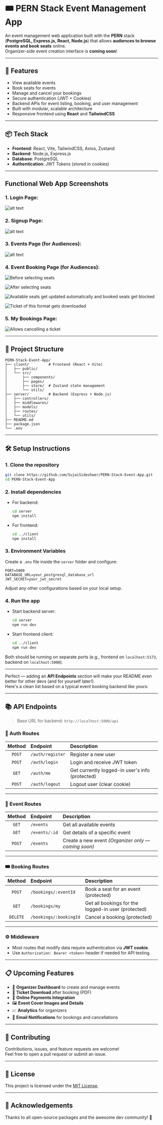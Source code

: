 # 🎟️ PERN Stack Event Management App

An event management web application built with the **PERN** stack (**PostgreSQL, Express.js, React, Node.js**) that allows **audiences to browse events and book seats** online.  
Organizer-side event creation interface is **coming soon**!

---

## 🚀 Features

- View available events
- Book seats for events
- Manage and cancel your bookings
- Secure authentication (JWT + Cookies)
- Backend APIs for event listing, booking, and user management
- Built with modular, scalable architecture
- Responsive frontend using **React** and **TailwindCSS**

---

## 📦 Tech Stack

- **Frontend**: React, Vite, TailwindCSS, Axios, Zustand
- **Backend**: Node.js, Express.js
- **Database**: PostgreSQL
- **Authentication**: JWT Tokens (stored in cookies)

---

## Functional Web App Screenshots

### 1. Login Page:

![alt text](image.png)

### 2. Signup Page:

![alt text](image-1.png)

### 3. Events Page (for Audiences):

![alt text](image-2.png)

### 4. Event Booking Page (for Audiences):

![Before selecting seats](image-3.png)

![After selecting seats](image-4.png)

![Available seats get updated automatically and booked seats get blocked](image-5.png)

![Ticket of this format gets downloaded](image-6.png)

### 5. My Bookings Page:

![Allows cancelling a ticket](image-7.png)

---

## 📁 Project Structure

```
PERN-Stack-Event-App/
├── client/         # Frontend (React + Vite)
│   ├── public/
│   └── src/
│       ├── components/
│       ├── pages/
│       ├── store/  # Zustand state management
│       └── utils/
├── server/         # Backend (Express + Node.js)
│   ├── controllers/
│   ├── middlewares/
│   ├── models/
│   ├── routes/
│   └── utils/
├── README.md
├── package.json
└── .env
```

---

## 🛠️ Setup Instructions

### 1. Clone the repository

```bash
git clone https://github.com/SujaiSideshwer/PERN-Stack-Event-App.git
cd PERN-Stack-Event-App
```

### 2. Install dependencies

- For backend:

  ```bash
  cd server
  npm install
  ```

- For frontend:
  ```bash
  cd ../client
  npm install
  ```

### 3. Environment Variables

Create a `.env` file inside the `server` folder and configure:

```env
PORT=5000
DATABASE_URL=your_postgresql_database_url
JWT_SECRET=your_jwt_secret
```

Adjust any other configurations based on your local setup.

### 4. Run the app

- Start backend server:

  ```bash
  cd server
  npm run dev
  ```

- Start frontend client:
  ```bash
  cd ../client
  npm run dev
  ```

Both should be running on separate ports (e.g., frontend on `localhost:5173`, backend on `localhost:5000`).

---

Perfect — adding an **API Endpoints** section will make your README even better for other devs (and for yourself later!).  
Here's a clean list based on a typical event booking backend like yours:

---

## 📚 API Endpoints

> Base URL for backend: `http://localhost:5000/api`

### 🔐 Auth Routes

| Method | Endpoint         | Description                                     |
| :----: | :--------------- | :---------------------------------------------- |
| `POST` | `/auth/register` | Register a new user                             |
| `POST` | `/auth/login`    | Login and receive JWT token                     |
| `GET`  | `/auth/me`       | Get currently logged-in user's info (protected) |
| `POST` | `/auth/logout`   | Logout user (clear cookie)                      |

---

### 📅 Event Routes

| Method | Endpoint      | Description                                         |
| :----: | :------------ | :-------------------------------------------------- |
| `GET`  | `/events`     | Get all available events                            |
| `GET`  | `/events/:id` | Get details of a specific event                     |
| `POST` | `/events`     | Create a new event _(Organizer only — coming soon)_ |

---

### 🎟️ Booking Routes

|  Method  | Endpoint               | Description                                         |
| :------: | :--------------------- | :-------------------------------------------------- |
|  `POST`  | `/bookings/:eventId`   | Book a seat for an event (protected)                |
|  `GET`   | `/bookings/my`         | Get all bookings for the logged-in user (protected) |
| `DELETE` | `/bookings/:bookingId` | Cancel a booking (protected)                        |

---

### ⚙️ Middleware

- Most routes that modify data require authentication via **JWT cookie**.
- Use `Authorization: Bearer <token>` header if needed for API testing.

---

## 📋 Upcoming Features

- 🎤 **Organizer Dashboard** to create and manage events
- 📄 **Ticket Download** after booking (PDF)
- 🛒 **Online Payments Integration**
- 🖼️ **Event Cover Images and Details**
- 📈 **Analytics** for organizers
- 🔔 **Email Notifications** for bookings and cancellations

---

## 🤝 Contributing

Contributions, issues, and feature requests are welcome!  
Feel free to open a pull request or submit an issue.

---

## 📄 License

This project is licensed under the [MIT License](LICENSE).

---

## 🙌 Acknowledgements

Thanks to all open-source packages and the awesome dev community! 🚀
